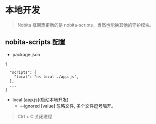 # 本地开发
> Nobita 框架热更新的是 nobita-scripts，当然也能换其他的守护模块。

## nobita-scripts 配置
- package.json
```
{
  ...
  "scripts": {
    "local": "ns local ./app.js",
  },
  ...
}
```

- local \[app.js\](启动本地开发)
  - --ignored [value] 忽略文件, 多个文件逗号隔开。


> Ctrl + C 关闭进程